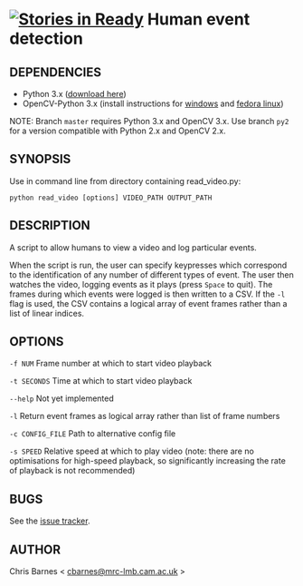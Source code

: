 [![Stories in Ready](https://badge.waffle.io/clbarnes/human_event_detection.png?label=ready&title=Ready)](https://waffle.io/clbarnes/human_event_detection)
Human event detection
=====================

## DEPENDENCIES

 - Python 3.x ([download here](https://www.python.org/downloads/))
 - OpenCV-Python 3.x (install instructions for [windows](http://docs.opencv.org/trunk/doc/py_tutorials/py_setup/py_setup_in_windows/py_setup_in_windows.html#install-opencv-python-in-windows) and [fedora linux](http://docs.opencv.org/trunk/doc/py_tutorials/py_setup/py_setup_in_fedora/py_setup_in_fedora.html#install-opencv-python-in-fedora))
 
NOTE: Branch `master` requires Python 3.x and OpenCV 3.x. Use branch `py2` for a version compatible with Python 2.x and OpenCV 2.x.
 
## SYNOPSIS

Use in command line from directory containing read_video.py:

`python read_video [options] VIDEO_PATH OUTPUT_PATH`

## DESCRIPTION

A script to allow humans to view a video and log particular events.

When the script is run, the user can specify keypresses which correspond to the identification of any number of different types of event. The user then watches the video, logging events as it plays (press `Space` to quit). The frames during which events were logged is then written to a CSV. If the `-l` flag is used, the CSV contains a logical array of event frames rather than a list of linear indices.

## OPTIONS

`-f NUM`
Frame number at which to start video playback

`-t SECONDS`
Time at which to start video playback 

`--help`
Not yet implemented

`-l`
Return event frames as logical array rather than list of frame numbers

`-c CONFIG_FILE`
Path to alternative config file

`-s SPEED`
Relative speed at which to play video (note: there are no optimisations for high-speed playback, so significantly increasing the rate of playback is not recommended) 

## BUGS

See the [issue tracker](https://github.com/clbarnes/human_event_detection/issues).

## AUTHOR

Chris Barnes < cbarnes@mrc-lmb.cam.ac.uk >